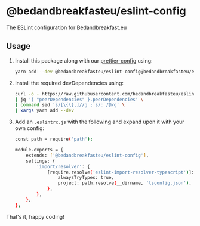 # @bedandbreakfasteu/eslint-config

The ESLint configuration for Bedandbreakfast.eu

## Usage

1. Install this package along with our [prettier-config](https://github.com/bedandbreakfasteu/prettier-config) using:

    ```bash
    yarn add --dev @bedandbreakfasteu/eslint-config@bedandbreakfasteu/eslint-config#2.0.2 @bedandbreakfasteu/prettier-config@bedandbreakfasteu/prettier-config#1.0.1
    ```

2. Install the required devDependencies using:

    ```bash
    curl -o - https://raw.githubusercontent.com/bedandbreakfasteu/eslint-config/main/package.json \
    | jq '{ "peerDependencies" }.peerDependencies' \
    | command sed 's/[\{\},]//g ; s/: /@/g' \
    | xargs yarn add --dev
    ```

3. Add an `.eslintrc.js` with the following and expand upon it with your own config:

    ```bash
    const path = require('path');

    module.exports = {
        extends: ['@bedandbreakfasteu/eslint-config'],
        settings: {
            'import/resolver': {
                [require.resolve('eslint-import-resolver-typescript')]: {
                    alwaysTryTypes: true,
                    project: path.resolve(__dirname, 'tsconfig.json'),
                },
            },
        },
    };
    ```

That's it, happy coding!
